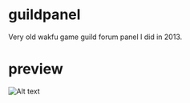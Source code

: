 # guildpanel
Very old wakfu game guild forum panel I did in 2013.

# preview 
![Alt text](https://nsa39.casimages.com/img/2018/07/06/180706075309947624.png)
